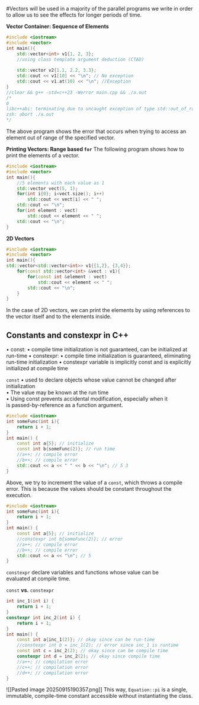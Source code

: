 #Vectors will be used in a majority of the parallel programs we write in order to allow us to see the effects for longer periods of time. 

**Vector Container: Sequence of Elements**
```c++
#include <iostream>  
#include <vector>  
int main(){  
	std::vector<int> v1{1, 2, 3};  
	//using class template argument deduction (CTAD)  
	
	std::vector v2{1.1, 2.2, 3.3};  
	std::cout << v1[10] << "\n"; // No exception  
	std::cout << v1.at(10) << "\n"; //Exception  
}  
//clear && g++ -std=c++23 -Werror main.cpp && ./a.out  
/*  
0  
libc++abi: terminating due to uncaught exception of type std::out_of_range: vector  
zsh: abort ./a.out  
*/
```
The above program shows the error that occurs when trying to access an element out of range of the specified vector. 

**Printing Vectors: Range based `for`**
The following program shows how to print the elements of a vector.
```c++
#include <iostream>  
#include <vector>  
int main(){  
	//5 elements with each value as 1  
	std::vector vect(5, 1);  
	for(int i{0}; i<vect.size(); i++)  
		std::cout << vect[i] << " ";  
	std::cout << "\n";  
	for(int element : vect)  
		std::cout << element << " ";  
	std::cout << "\n";  
}
```

**2D Vectors**
```c++
#include <iostream>  
#include <vector>  
int main(){  
std::vector<std::vector<int>> v1{{1,2}, {3,4}};  
	for(const std::vector<int> &vect : v1){  
		for(const int &element : vect)  
			std::cout << element << " ";  
		std::cout << "\n";  
	}  
}
```
In the case of 2D vectors, we can print the elements by using references to the vector itself and to the elements inside.

## Constants and constexpr in C++

• const:
	• compile time initialization is not guaranteed, can be initialized
	at run-time
• constexpr:
	• compile time initialization is guaranteed, eliminating run-time
	initialization
• constexpr variable is implicitly const and is explicitly initialized at
compile time

`const`
• used to declare objects whose value cannot be changed after  
initialization  
• The value may be known at the run time  
• Using const prevents accidental modification, especially when it  
is passed-by-reference as a function argument.

```c++
#include <iostream>  
int someFunc(int i){  
	return i + 1;  
}  
int main() {  
	const int a{5}; // initialize  
	const int b{someFunc(2)}; // run time  
	//a++; // compile error  
	//b++; // compile error  
	std::cout << a << " " << b << "\n"; // 5 3  
}
```
Above, we try to increment the value of a `const`, which throws a compile error. 
This is because the values should be constant throughout the execution. 

```c++
#include <iostream>  
int someFunc(int i){  
	return i + 1;  
}  
int main() {  
	const int a{5}; // initialize  
	//constexpr int b{someFunc(2)}; // error  
	//a++; // compile error  
	//b++; // compile error  
	std::cout << a << "\n"; // 5  
}
```

`constexpr` declare variables and functions whose value can be  
evaluated at compile time.

`const` **vs.** `constexpr`
```c++
int inc_1(int i) {  
	return i + 1;  
}  
constexpr int inc_2(int i) {  
	return i + 1;  
}  
int main() {  
	const int a{inc_1(2)}; // okay since can be run-time  
	//constexpr int b = inc_1(2); // error since inc_1 is runtime  
	const int c = inc_2(2); // okay since can be compile time  
	constexpr int d = inc_2(2); // okay since compile time  
	//a++; // compilation error  
	//c++; // compilation error  
	//d++; // compilation error  
}
```

![[Pasted image 20250915190357.png]]
This way, `Equation::pi` is a single, immutable, compile-time constant accessible without instantiating the class.

